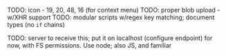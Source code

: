 TODO: icon - 19, 20, 48, 16 (for context menu)
TODO: proper blob upload - w/XHR support
TODO: modular scripts w/regex key matching; document types (no `if` chains)

TODO: server to receive this; put it on localhost (configure endpoint) for now, with FS permissions. Use node; also JS, and familiar
